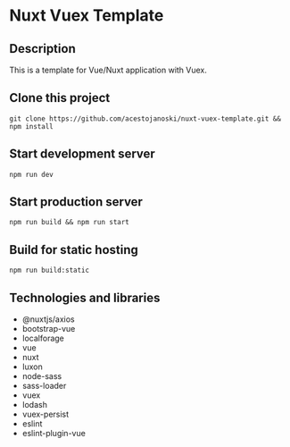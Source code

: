 # Nuxt Vuex Template

## Description

This is a template for Vue/Nuxt application with Vuex.

## Clone this project

`git clone https://github.com/acestojanoski/nuxt-vuex-template.git && npm install`

## Start development server

`npm run dev`

## Start production server

`npm run build && npm run start`

## Build for static hosting

`npm run build:static`

## Technologies and libraries

*   @nuxtjs/axios
*   bootstrap-vue
*   localforage
*   vue
*   nuxt
*   luxon
*   node-sass
*   sass-loader
*   vuex
*   lodash
*   vuex-persist
*   eslint
*   eslint-plugin-vue
